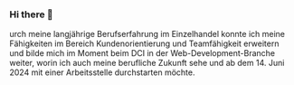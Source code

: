 ### Hi there 👋


urch meine langjährige Berufserfahrung im Einzelhandel konnte ich meine Fähigkeiten im Bereich Kundenorientierung und Teamfähigkeit erweitern und bilde mich im Moment beim DCI in der Web-Development-Branche weiter, worin ich auch meine berufliche Zukunft sehe und ab dem 14. Juni 2024 mit einer Arbeitsstelle durchstarten möchte.
